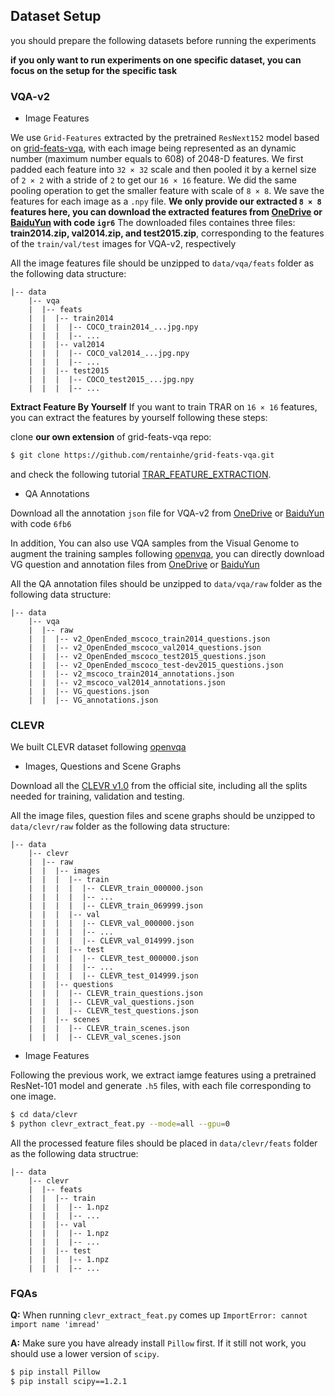 ## Dataset Setup
you should prepare the following datasets before running the experiments

**if you only want to run experiments on one specific dataset, you can focus on the setup for the specific task**

### VQA-v2
- Image Features

We use `Grid-Features` extracted by the pretrained `ResNext152` model based on [grid-feats-vqa](), with each image being represented as an dynamic number (maximum number equals to 608) of 2048-D features. We first padded each feature into `32 × 32` scale and then pooled it by a kernel size of `2 × 2` with a stride of `2` to get our `16 × 16` feature. We did the same pooling operation to get the smaller feature with scale of `8 × 8`. We save the features for each image as a `.npy` file. **We only provide our extracted `8 × 8` features here, you can download the extracted features from [OneDrive](https://1drv.ms/f/s!Ary9y5k2nMUxhVGP9crDwW-97LrF) or [BaiduYun](https://pan.baidu.com/s/1GJL_yn6rJGFXypVbNR5e-g) with code `igr6`** The downloaded files containes three files: **train2014.zip, val2014.zip, and test2015.zip**, corresponding to the features of the `train/val/test` images for VQA-v2, respectively

All the image features file should be unzipped to `data/vqa/feats` folder as the following data structure:

```
|-- data
	|-- vqa
	|  |-- feats
	|  |  |-- train2014
	|  |  |  |-- COCO_train2014_...jpg.npy
	|  |  |  |-- ...
	|  |  |-- val2014
	|  |  |  |-- COCO_val2014_...jpg.npy
	|  |  |  |-- ...
	|  |  |-- test2015
	|  |  |  |-- COCO_test2015_...jpg.npy
	|  |  |  |-- ...
```

**Extract Feature By Yourself**
If you want to train TRAR on `16 × 16` features, you can extract the features by yourself following these steps: 

clone **our own extension** of grid-feats-vqa repo:
```bash
$ git clone https://github.com/rentainhe/grid-feats-vqa.git
```
and check the following tutorial [TRAR_FEATURE_EXTRACTION](https://github.com/rentainhe/grid-feats-vqa/blob/master/TRAR_FEATURE_EXTRACTION.md). 

- QA Annotations

Download all the annotation `json` file for VQA-v2 from [OneDrive](https://onedrive.live.com/?id=31C59C3699CBBDBC%21702&cid=31C59C3699CBBDBC) or [BaiduYun](https://pan.baidu.com/s/14wUWg23wuanj7mF_BiGrIQ) with code `6fb6`

In addition, You can also use VQA samples from the Visual Genome to augment the training samples following [openvqa](https://github.com/MILVLG/openvqa), you can directly download VG question and annotation files from [OneDrive](https://awma1-my.sharepoint.com/personal/yuz_l0_tn/_layouts/15/onedrive.aspx?id=%2Fpersonal%2Fyuz%5Fl0%5Ftn%2FDocuments%2Fshare%2Fvisualgenome%5Fqa&originalPath=aHR0cHM6Ly9hd21hMS1teS5zaGFyZXBvaW50LmNvbS86ZjovZy9wZXJzb25hbC95dXpfbDBfdG4vRW1WSFZlR2RjazFJaWZQY3pHbVhvYU1CRmlTdnNlZ0E2dGZfUHF4TDNIWGNsdz9ydGltZT1SUU1pT3hwZTJVZw) or [BaiduYun](https://pan.baidu.com/s/1QCOtSxJGQA01DnhUg7FFtQ#list/path=%2F)

All the QA annotation files should be unzipped to `data/vqa/raw` folder as the following data structure:
```
|-- data
	|-- vqa
	|  |-- raw
	|  |  |-- v2_OpenEnded_mscoco_train2014_questions.json
	|  |  |-- v2_OpenEnded_mscoco_val2014_questions.json
	|  |  |-- v2_OpenEnded_mscoco_test2015_questions.json
	|  |  |-- v2_OpenEnded_mscoco_test-dev2015_questions.json
	|  |  |-- v2_mscoco_train2014_annotations.json
	|  |  |-- v2_mscoco_val2014_annotations.json
	|  |  |-- VG_questions.json
	|  |  |-- VG_annotations.json
```

### CLEVR
We built CLEVR dataset following [openvqa](https://github.com/MILVLG/openvqa)

- Images, Questions and Scene Graphs

Download all the [CLEVR v1.0]() from the official site, including all the splits needed for training, validation and testing.

All the image files, question files and scene graphs should be unzipped to `data/clevr/raw` folder as the following data structure:
```
|-- data
	|-- clevr
	|  |-- raw
	|  |  |-- images
	|  |  |  |-- train
	|  |  |  |  |-- CLEVR_train_000000.json
	|  |  |  |  |-- ...
	|  |  |  |  |-- CLEVR_train_069999.json
	|  |  |  |-- val
	|  |  |  |  |-- CLEVR_val_000000.json
	|  |  |  |  |-- ...
	|  |  |  |  |-- CLEVR_val_014999.json
	|  |  |  |-- test
	|  |  |  |  |-- CLEVR_test_000000.json
	|  |  |  |  |-- ...
	|  |  |  |  |-- CLEVR_test_014999.json
	|  |  |-- questions
	|  |  |  |-- CLEVR_train_questions.json
	|  |  |  |-- CLEVR_val_questions.json
	|  |  |  |-- CLEVR_test_questions.json
	|  |  |-- scenes
	|  |  |  |-- CLEVR_train_scenes.json
	|  |  |  |-- CLEVR_val_scenes.json
```

- Image Features

Following the previous work, we extract iamge features using a pretrained ResNet-101 model and generate `.h5` files, with each file corresponding to one image.
```bash
$ cd data/clevr
$ python clevr_extract_feat.py --mode=all --gpu=0
```

All the processed feature files should be placed in `data/clevr/feats` folder as the following data structrue:
```
|-- data
	|-- clevr
	|  |-- feats
	|  |  |-- train
	|  |  |  |-- 1.npz
	|  |  |  |-- ...
	|  |  |-- val
	|  |  |  |-- 1.npz
	|  |  |  |-- ...
	|  |  |-- test
	|  |  |  |-- 1.npz
	|  |  |  |-- ...
```


### FQAs
**Q:** When running `clevr_extract_feat.py` comes up `ImportError: cannot import name 'imread'`

**A:** Make sure you have already install `Pillow` first. If it still not work, you should use a lower version of `scipy`.
```bash
$ pip install Pillow
$ pip install scipy==1.2.1
```